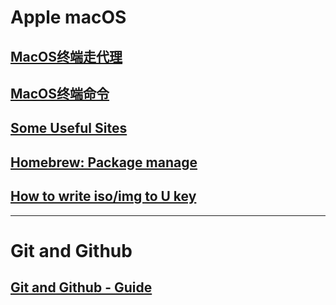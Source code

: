 # Apple macOS

## [MacOS终端走代理](https://github.com/mrdulin/blog/issues/18)
## [MacOS终端命令](https://github.com/qLzhu/macCommand)
## [Some Useful Sites](./macOS/useful-sites.md)
## [Homebrew: Package manage](./macOS/brew-uage.md)
## [How to write iso/img to U key](./macOS/macOS用dd命令将iso:img镜像写入U:SD盘.md)


---

# Git and Github
## [Git and Github - Guide](./GitandGithub/git-guide.md)
